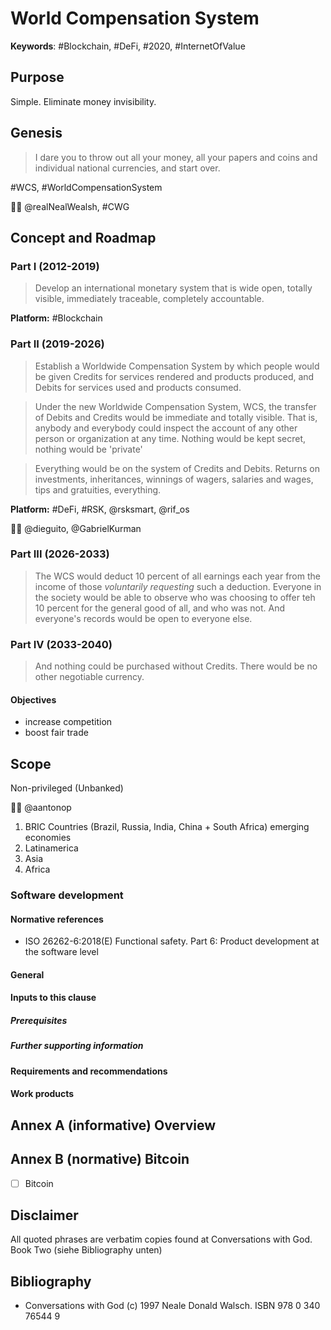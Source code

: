 # World Compensation System
__Keywords__: #Blockchain, #DeFi, #2020, #InternetOfValue

## Purpose 

Simple. Eliminate money invisibility.

## Genesis 

> I dare you to throw out all your money, all your papers and coins and individual national currencies, and start over. 

#WCS, #WorldCompensationSystem

🙏🏽 @realNealWealsh, #CWG

## Concept and Roadmap

### Part I (2012-2019)

> Develop an international monetary system that is wide open, totally visible, immediately traceable, completely accountable. 

__Platform:__ #Blockchain

### Part II (2019-2026)

> Establish a Worldwide Compensation System by which people would be given Credits for services rendered and products produced, and Debits for services used and products consumed. 

> Under the new Worldwide Compensation System, WCS, the transfer of Debits and Credits would be immediate and totally visible.
> That is, anybody and everybody could inspect the account of any other person or organization at any time.
> Nothing would be kept secret, nothing would be 'private'

> Everything would be on the system of Credits and Debits.
> Returns on investments, inheritances, winnings of wagers, salaries and wages, tips and gratuities, everything.

__Platform:__ #DeFi, #RSK, @rsksmart, @rif_os

🙏🏽 @dieguito, @GabrielKurman


### Part III (2026-2033)

> The WCS would deduct 10 percent of all earnings each year from the income of those *voluntarily requesting* such a deduction.
> Everyone in the society would be able to observe who was choosing to offer teh 10 percent for the general good of all, and who was not.
> And everyone's records would be open to everyone else.

### Part IV (2033-2040)

> And nothing could be purchased without Credits.
> There would be no other negotiable currency.

#### Objectives

* increase competition
* boost fair trade

## Scope

Non-privileged (Unbanked)

🙏🏽 @aantonop

1. BRIC Countries (Brazil, Russia, India, China + South Africa) emerging economies
1. Latinamerica
1. Asia
1. Africa

### Software development

#### Normative references
- ISO 26262-6:2018(E) Functional safety. Part 6: Product development at the software level

#### General

#### Inputs to this clause
##### Prerequisites
##### Further supporting information
#### Requirements and recommendations
#### Work products

## Annex A (informative) Overview
## Annex B (normative) Bitcoin
- [ ] Bitcoin

## Disclaimer

All quoted phrases are verbatim copies found at Conversations with God. Book Two (siehe Bibliography unten)

## Bibliography
- Conversations with God (c) 1997 Neale Donald Walsch. ISBN 978 0 340 76544 9
